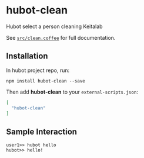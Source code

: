 # hubot-clean

Hubot select a person cleaning Keitalab

See [`src/clean.coffee`](src/clean.coffee) for full documentation.

## Installation

In hubot project repo, run:

`npm install hubot-clean --save`

Then add **hubot-clean** to your `external-scripts.json`:

```json
[
  "hubot-clean"
]
```

## Sample Interaction

```
user1>> hubot hello
hubot>> hello!
```

